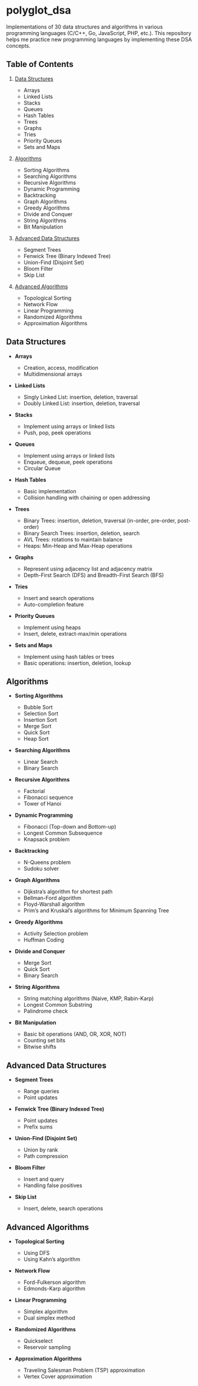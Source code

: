 # polyglot_dsa

Implementations of 30 data structures and algorithms in various programming languages (C/C++, Go, JavaScript, PHP, etc.). This repository helps me practice new programming languages by implementing these DSA concepts.

## Table of Contents

1. [Data Structures](#data-structures)
   - Arrays
   - Linked Lists
   - Stacks
   - Queues
   - Hash Tables
   - Trees
   - Graphs
   - Tries
   - Priority Queues
   - Sets and Maps

2. [Algorithms](#algorithms)
   - Sorting Algorithms
   - Searching Algorithms
   - Recursive Algorithms
   - Dynamic Programming
   - Backtracking
   - Graph Algorithms
   - Greedy Algorithms
   - Divide and Conquer
   - String Algorithms
   - Bit Manipulation

3. [Advanced Data Structures](#advanced-data-structures)
   - Segment Trees
   - Fenwick Tree (Binary Indexed Tree)
   - Union-Find (Disjoint Set)
   - Bloom Filter
   - Skip List

4. [Advanced Algorithms](#advanced-algorithms)
   - Topological Sorting
   - Network Flow
   - Linear Programming
   - Randomized Algorithms
   - Approximation Algorithms

## Data Structures

- **Arrays**
  - Creation, access, modification
  - Multidimensional arrays

- **Linked Lists**
  - Singly Linked List: insertion, deletion, traversal
  - Doubly Linked List: insertion, deletion, traversal

- **Stacks**
  - Implement using arrays or linked lists
  - Push, pop, peek operations

- **Queues**
  - Implement using arrays or linked lists
  - Enqueue, dequeue, peek operations
  - Circular Queue

- **Hash Tables**
  - Basic implementation
  - Collision handling with chaining or open addressing

- **Trees**
  - Binary Trees: insertion, deletion, traversal (in-order, pre-order, post-order)
  - Binary Search Trees: insertion, deletion, search
  - AVL Trees: rotations to maintain balance
  - Heaps: Min-Heap and Max-Heap operations

- **Graphs**
  - Represent using adjacency list and adjacency matrix
  - Depth-First Search (DFS) and Breadth-First Search (BFS)

- **Tries**
  - Insert and search operations
  - Auto-completion feature

- **Priority Queues**
  - Implement using heaps
  - Insert, delete, extract-max/min operations

- **Sets and Maps**
  - Implement using hash tables or trees
  - Basic operations: insertion, deletion, lookup

## Algorithms

- **Sorting Algorithms**
  - Bubble Sort
  - Selection Sort
  - Insertion Sort
  - Merge Sort
  - Quick Sort
  - Heap Sort

- **Searching Algorithms**
  - Linear Search
  - Binary Search

- **Recursive Algorithms**
  - Factorial
  - Fibonacci sequence
  - Tower of Hanoi

- **Dynamic Programming**
  - Fibonacci (Top-down and Bottom-up)
  - Longest Common Subsequence
  - Knapsack problem

- **Backtracking**
  - N-Queens problem
  - Sudoku solver

- **Graph Algorithms**
  - Dijkstra’s algorithm for shortest path
  - Bellman-Ford algorithm
  - Floyd-Warshall algorithm
  - Prim’s and Kruskal’s algorithms for Minimum Spanning Tree

- **Greedy Algorithms**
  - Activity Selection problem
  - Huffman Coding

- **Divide and Conquer**
  - Merge Sort
  - Quick Sort
  - Binary Search

- **String Algorithms**
  - String matching algorithms (Naive, KMP, Rabin-Karp)
  - Longest Common Substring
  - Palindrome check

- **Bit Manipulation**
  - Basic bit operations (AND, OR, XOR, NOT)
  - Counting set bits
  - Bitwise shifts

## Advanced Data Structures

- **Segment Trees**
  - Range queries
  - Point updates

- **Fenwick Tree (Binary Indexed Tree)**
  - Point updates
  - Prefix sums

- **Union-Find (Disjoint Set)**
  - Union by rank
  - Path compression

- **Bloom Filter**
  - Insert and query
  - Handling false positives

- **Skip List**
  - Insert, delete, search operations

## Advanced Algorithms

- **Topological Sorting**
  - Using DFS
  - Using Kahn’s algorithm

- **Network Flow**
  - Ford-Fulkerson algorithm
  - Edmonds-Karp algorithm

- **Linear Programming**
  - Simplex algorithm
  - Dual simplex method

- **Randomized Algorithms**
  - Quickselect
  - Reservoir sampling

- **Approximation Algorithms**
  - Traveling Salesman Problem (TSP) approximation
  - Vertex Cover approximation

